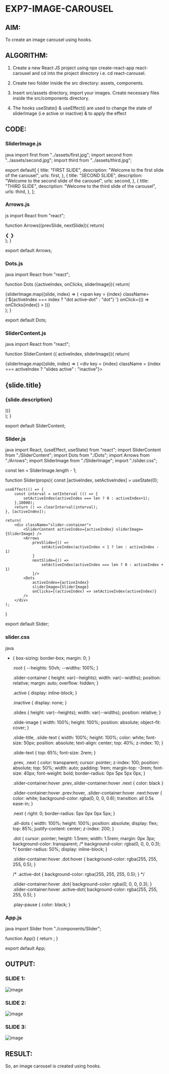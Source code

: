 # EXP7-IMAGE-CAROUSEL

## AIM:

To create an image carousel using hooks.

## ALGORITHM:

1. Create a new React JS project using npx create-react-app react-carousel and cd into the project directory i.e. cd react-carousel.

2. Create two folder inside the src directory: assets, components.

3. Insert src/assets directory, import your images. Create necessary files inside the src/components directory.

4. The hooks useState() & useEffect() are used to change the state of sliderImage (i.e active or inactive) & to apply the effect

## CODE:
### SliderImage.js
java
import first from "../assets/first.jpg";
import second from "../assets/second.jpg";
import third from "../assets/third.jpg";

export default[
    {
        title: "FIRST SLIDE",
        description: "Welcome to the first slide of the carousel",
        urls: first,
    },
    {
        title: "SECOND SLIDE",
        description: "Welcome to the second slide of the carousel",
        urls: second,
    },
    {
        title: "THIRD SLIDE",
        description: "Welcome to the third slide of the carousel",
        urls: third,
    },
];


### Arrows.js
js
import React from "react";

function Arrows({prevSlide, nextSlide}){
    return(
        <div className="arrows">
            <span className="prev" onClick={prevSlide}>
                &#10094;
            </span>
            <span className="next" onClick={nextSlide}>
                &#10095;
            </span>
        </div>
    );
}

export default Arrows;


### Dots.js
java
import React from "react";

function Dots ({activeIndex, onClicks, sliderImage}){
    return(
        <div className="all-dots">
            {sliderImage.map((slide, index) => (
                <span
                  key = {index}
                  className={'${activeIndex === index ? "dot active-dot" : "dot"} '}
                  onClick={() => onClicks(index)} >
                </span>
            ))}
        </div>
    );
}

export default Dots;


### SliderContent.js
java
import React from "react";

function SliderContent ({ activeIndex, sliderImage}){
    return(
        <section>
            {sliderImage.map((slide, index) => (
                <div
                    key = {index}
                    className = {index === activeIndex ? "slides active" : "inactive"}>
                    <img className="slide-image" src={slide.urls} alt=""/>
                    <h2 className="slide-title">{slide.title}</h2>
                    <h3 className="slide-text">{slide.description}</h3>
                </div>
            ))}
        </section>
    );
}

export default SliderContent;


### Slider.js
java
import React, {useEffect, useState} from "react";
import SliderContent from "./SliderContent";
import Dots from "./Dots";
import Arrows from "./Arrows";
import SliderImage from "./SliderImage";
import "./slider.css";

const len = SliderImage.length - 1;

function Slider(props){
    const [activeIndex, setActiveIndex] = useState(0);

    useEffect(() => {
        const interval = setInterval (() => {
            setActiveIndex(activeIndex === len ? 0 : activeIndex+1);
        },10000);
        return () => clearInterval(interval);
    }, [activeIndex]);

    return(
        <div className="slider-container">
            <SliderContent activeIndex={activeIndex} sliderImage={SliderImage} />
            <Arrows
                prevSlide={() =>
                    setActiveIndex(activeIndex < 1 ? len : activeIndex - 1)
                } 
                nextSlide={() => 
                    setActiveIndex(activeIndex === len ? 0 : activeIndex + 1)
                }/>
            <Dots
                activeIndex={activeIndex}
                sliderImage={SliderImage}
                onClicks={(activeIndex) => setActiveIndex(activeIndex)}
            />
        </div>
    );
}

export default Slider;


### slider.css
java
* {
    box-sizing: border-box;
    margin: 0;
  }
  
  :root {
    --heights: 50vh;
    --widths: 100%;
  }
  
  .slider-container {
    height: var(--heights);
    width: var(--widths);
    position: relative;
    margin: auto;
    overflow: hidden;
  }
  
  .active {
    display: inline-block;
  }
  
  .inactive {
    display: none;
  }
  
  .slides {
    height: var(--heights);
    width: var(--widths);
    position: relative;
  }
  
  .slide-image {
    width: 100%;
    height: 100%;
    position: absolute;
    object-fit: cover;
  }
  
  .slide-title,
  .slide-text {
    width: 100%;
    height: 100%;
    color: white;
    font-size: 50px;
    position: absolute;
    text-align: center;
    top: 40%;
    z-index: 10;
  }
  
  .slide-text {
    top: 65%;
    font-size: 2rem;
  }
  
  .prev,
  .next {
    color: transparent;
    cursor: pointer;
    z-index: 100;
    position: absolute;
    top: 50%;
    width: auto;
    padding: 1rem;
    margin-top: -3rem;
    font-size: 40px;
    font-weight: bold;
    border-radius: 0px 5px 5px 0px;
  }
  
  .slider-container:hover .prev,.slider-container:hover .next {
    color: black
  }
  
  .slider-container:hover .prev:hover,
  .slider-container:hover .next:hover {
    color: white;
    background-color: rgba(0, 0, 0, 0.6);
    transition: all 0.5s ease-in;
  }
  
  .next {
    right: 0;
    border-radius: 5px 0px 0px 5px;
  }
  
  .all-dots {
    width: 100%;
    height: 100%;
    position: absolute;
    display: flex;
    top: 85%;
    justify-content: center;
    z-index: 200;
  }
  
  .dot {
    cursor: pointer;
    height: 1.5rem;
    width: 1.5rem;
    margin: 0px 3px;
    background-color: transparent;
    /* background-color: rgba(0, 0, 0, 0.3); */
    border-radius: 50%;
    display: inline-block;
  }
  
  .slider-container:hover .dot:hover {
    background-color: rgba(255, 255, 255, 0.5);
  }
  
  /* .active-dot {
    background-color: rgba(255, 255, 255, 0.5);
  } */
  
  .slider-container:hover .dot{
    background-color: rgba(0, 0, 0, 0.3);
  }
  .slider-container:hover .active-dot{
    background-color: rgba(255, 255, 255, 0.5);
  }
  
  .play-pause {
    color: black;
  }


### App.js
java
import Slider from "./components/Slider";

function App() {
  return <Slider />;
}

export default App;


## OUTPUT: 

### SLIDE 1:
![image](https://github.com/Aashima02/carousel/assets/93427086/3147f552-238f-44c8-ad1c-f9281ea755ea)


### SLIDE 2:
![image](https://github.com/Aashima02/carousel/assets/93427086/15049eef-8d65-4586-abe1-5f541bf456b4)


### SLIDE 3:
![image](https://github.com/Aashima02/carousel/assets/93427086/48b753e6-74ce-4b6c-b9f3-fd620d4ae9d8)

## RESULT:

So, an image carousel is created using hooks.
